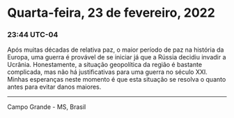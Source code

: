 # Quarta-feira, 23 de fevereiro, 2022

### 23:44 UTC-04

Após muitas décadas de relativa paz, o maior período de paz na história da Europa,
uma guerra é provável de se iniciar já que a Rússia decidiu invadir a Ucrânia. Honestamente,
a situação geopolítica da região é bastante complicada, mas não há justificativas
para uma guerra no século XXI. Minhas esperanças neste momento é que esta situação
se resolva o quanto antes para evitar danos maiores.

---

Campo Grande - MS, Brasil
